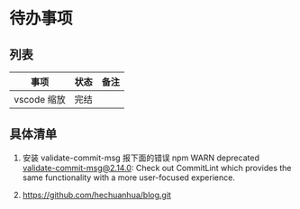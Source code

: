 # 待办事项

## 列表

事项|状态|备注
---|---|---
vscode 缩放|完结|


## 具体清单
1. 安装 validate-commit-msg 报下面的错误
npm WARN deprecated validate-commit-msg@2.14.0: Check out CommitLint which provides the same functionality with a more user-focused experience.

2. https://github.com/hechuanhua/blog.git


